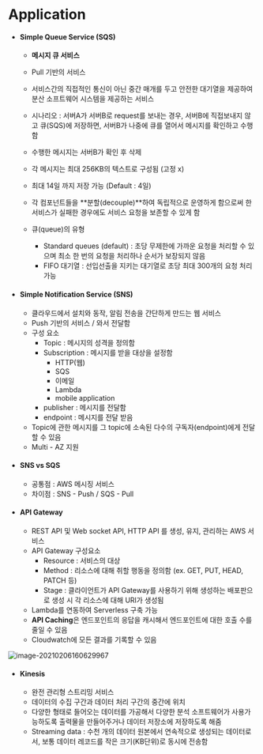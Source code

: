 # Application

- #### Simple Queue Service (SQS)

  - **메시지 큐 서비스**

  - Pull 기반의 서비스

  - 서비스간의 직접적인 통신이 아닌 중간 매개를 두고 안전한 대기열을 제공하여 분산 소프트웨어 시스템을 제공하는 서비스

  - 시나리오 : 서버A가 서버B로 request를 보내는 경우, 서버B에 직접보내지 않고 큐(SQS)에 저장하면, 서버B가 나중에 큐를 열어서 메시지를 확인하고 수행함

  - 수행한 메시지는 서버B가 확인 후 삭제

  - 각 메시지는 최대 256KB의 텍스트로 구성됨 (고정 x)

  - 최대 14일 까지 저장 가능 (Default : 4일)

  - 각 컴포넌트들을 **분할(decouple)**하여 독립적으로 운영하게 함으로써 한 서비스가 실패한 경우에도 서비스 요청을 보존할 수 있게 함

  - 큐(queue)의 유형

    - Standard queues (default) : 초당 무제한에 가까운 요청을 처리할 수 있으며 최소 한 번의 요청을 처리하나 순서가 보장되지 않음
    - FIFO 대기열 : 선입선출을 지키는 대기열로 초당 최대 300개의 요청 처리 가능

    

- #### Simple Notification Service (SNS)

  - 클라우드에서 설치와 동작, 알림 전송을 간단하게 만드는 웹 서비스
  - Push 기반의 서비스 / 와서 전달함
  - 구성 요소
    - Topic  : 메시지의 성격을 정의함
    - Subscription : 메시지를 받을 대상을 설정함
      - HTTP(웹)
      - SQS
      - 이메일
      - Lambda
      - mobile application
    - publisher : 메시지를 전달함
    - endpoint : 메시지를 전달 받음
  - Topic에 관한 메시지를  그 topic에 소속된 다수의 구독자(endpoint)에게 전달할 수 있음
  - Multi - AZ 지원

  

- #### SNS vs SQS

  - 공통점 : AWS 메시징 서비스
  - 차이점 : SNS - Push / SQS - Pull



- #### API Gateway

  - REST API 및 Web socket API, HTTP API 를 생성, 유지, 관리하는 AWS 서비스
  - API Gateway 구성요소
    - Resource : 서비스의 대상
    - Method : 리소스에 대해 취할 행동을 정의함 (ex. GET, PUT, HEAD, PATCH 등)
    - Stage : 클라이언트가 API Gateway를 사용하기 위해 생성하는 배포판으로 생성 시 각 리소스에 대해 URl가 생성됨
  - Lambda를 연동하여 Serverless 구축 가능
  - **API Caching**은 엔드포인트의 응답을 캐시해서 엔드포인트에 대한 호출 수를 줄일 수 있음
  - Cloudwatch에 모든 결과를 기록할 수 있음

![image-20210206160629967](C:\Users\송현아\AppData\Roaming\Typora\typora-user-images\image-20210206160629967.png)

- #### Kinesis

  - 완전 관리형 스트리밍 서비스
  - 데이터의 수집 구간과 데이터 처리 구간의 중간에 위치
  - 다양한 형태로 들어오는 데이터를 가공해서 다양한 분석 소프트웨어가 사용가능하도록 출력물을 만들어주거나 데이터 저장소에 저장하도록 해줌
  - Streaming data : 수천 개의 데이터 원본에서 연속적으로 생성되는 데이터로서, 보통 데이터 레코드를 작은 크기(KB단위)로 동시에 전송함

